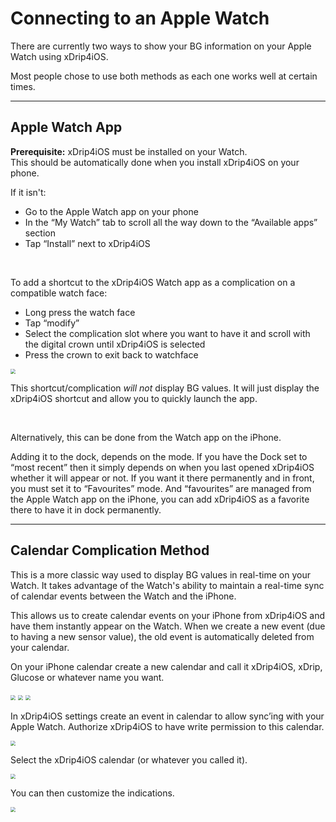 # Connecting to an Apple Watch

There are currently two ways to show your BG information on your Apple Watch using xDrip4iOS.

Most people chose to use both methods as each one works well at certain times.

------

## Apple Watch App

**Prerequisite:** xDrip4iOS must be installed on your Watch.  
This should be automatically done when you install xDrip4iOS on your phone. 

If it isn't:

- Go to the Apple Watch app on your phone
- In the “My Watch” tab to scroll all the way down to the “Available apps” section
- Tap “Install” next to xDrip4iOS

</br>

To add a shortcut to the xDrip4iOS Watch app as a complication on a compatible watch face:

- Long press the watch face
- Tap “modify”
- Select the complication slot where you want to have it and scroll with the digital crown until xDrip4iOS is selected
- Press the crown to exit back to watchface

<img src="../img/Complication.png" style="zoom:50%;" />

This shortcut/complication *will not* display BG values. It will just display the xDrip4iOS shortcut and allow you to quickly launch the app.

</br> 

Alternatively, this can be done from the Watch app on the iPhone.

Adding it to the dock, depends on the mode. If you have the Dock set to “most recent” then it simply depends on when you last opened xDrip4iOS whether it will appear or not. If you want it there permanently and in front, you must set it to “Favourites” mode. And “favourites” are managed from the Apple Watch app on the iPhone, you can add xDrip4iOS as a favorite there to have it in dock permanently.

------

## Calendar Complication Method

This is a more classic way used to display BG values in real-time on your Watch. It takes advantage of the Watch's ability to maintain a real-time sync of calendar events between the Watch and the iPhone.

This allows us to create calendar events on your iPhone from xDrip4iOS and have them instantly appear on the Watch. When we create a new event (due to having a new sensor value), the old event is automatically deleted from your calendar.

On your iPhone calendar create a new calendar and call it xDrip4iOS, xDrip, Glucose or whatever name you want.

<img src="../img/Calendar1.png" style="zoom:50%;" />

<img src="../img/Calendar2.png" style="zoom:50%;" />

<img src="../img/Calendar3.png" style="zoom:50%;" />

In xDrip4iOS settings create an event in calendar to allow sync’ing with your Apple Watch. Authorize xDrip4iOS to have write permission to this calendar.

<img src="../img/AppleWatch1.png" style="zoom:50%;" />

Select the xDrip4iOS calendar (or whatever you called it).

<img src="../img/AppleWatch2.png" style="zoom:50%;" />

You can then customize the indications.

<img src="../img/AppleWatch3.png" style="zoom:50%;" />

</br>


